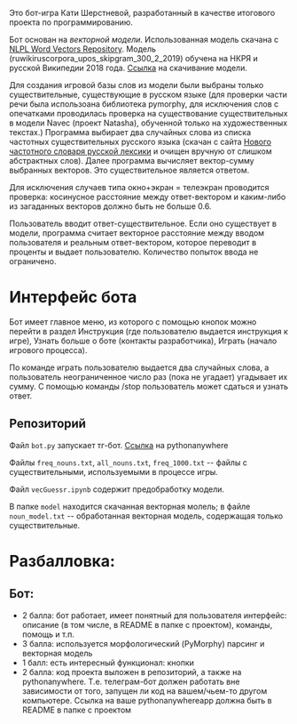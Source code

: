 Это бот-игра Кати Шерстневой, разработанный в качестве итогового проекта по программированию. 

Бот основан на *векторной модели*. Использованная модель скачана с [NLPL Word Vectors Repository](http://vectors.nlpl.eu/repository/). Модель (ruwikiruscorpora_upos_skipgram_300_2_2019) обучена на НКРЯ и русской Википедии 2018 года. 
[Ссылка](http://vectors.nlpl.eu/repository/20/182.zip) на скачивание модели.

Для создания игровой базы слов из модели были выбраны только существительные, существующие в русском языке (для проверки части речи была использоана библиотека pymorphy, для исключения слов с опечатками проводилась проверка на существование существительных в модели Navec (проект Natasha), обученной только на художественных текстах.)
Программа выбирает два случайных слова из списка частотных существительных русского языка (скачан с сайта [Нового частотного словаря русской лексики](http://dict.ruslang.ru/freq.php?act=show&dic=freq_s&title=%D7%E0%F1%F2%EE%F2%ED%FB%E9%20%F1%EF%E8%F1%EE%EA%20%E8%EC%E5%ED%20%F1%F3%F9%E5%F1%F2%E2%E8%F2%E5%EB%FC%ED%FB%F5) и очищен вручную от слишком абстрактных слов). Далее программа вычисляет вектор-сумму выбранных векторов. Это существительное является ответом.

Для исключения случаев типа окно+экран = телеэкран проводится проверка: косинусное расстояние между ответ-вектором и каким-либо из загаданных векторов должно быть не больше 0.6.

Пользователь вводит ответ-существительное. Если оно существует в модели, программа считает векторное расстояние между вводом пользователя и реальным ответ-вектором, которое переводит в проценты и выдает пользователю. Количество попыток ввода не ограничено. 

# Интерфейс бота
Бот имеет главное меню, из которого с помощью кнопок можно перейти в раздел Инструкция (где пользователю выдается инструкция к игре), Узнать больше о боте (контакты разработчика), Играть (начало игрового процесса). 

По команде играть пользователю выдается два случайных слова, а пользователь неограниченное число раз (пока не угадает) угадывает их сумму. С помощью команды /stop пользователь может сдаться и узнать ответ.

## Репозиторий
Файл `bot.py` запускает тг-бот. [Ссылка](https://vecguessr.pythonanywhere.com/) на pythonanywhere

Файлы `freq_nouns.txt`, `all_nouns.txt`, `freq_1000.txt` -- файлы с существительными, используемыми в процессе игры.

Файл `vecGuessr.ipynb` содержит предобработку модели.

В папке `model` находится скачанная векторная молель; в файле `noun_model.txt` -- обработанная векторная модель, содержащая только существительные.

# Разбалловка:
## Бот:
- 2 балла: бот работает, имеет понятный для пользователя интерфейс: описание (в том числе, в README в папке с проектом), команды, помощь и т.п.
- 3 балла: используется морфологический (PyMorphy) парсинг и векторная модель
- 1 балл: есть интересный функционал: кнопки
- 2 балла: код проекта выложен в репозиторий, а также на pythonanywhere. Т.е. телеграм-бот должен работать вне зависимости от того, запущен ли код на вашем/чьем-то другом компьютере. Ссылка на ваше pythonanywhereapp должна быть в README в папке с проектом
